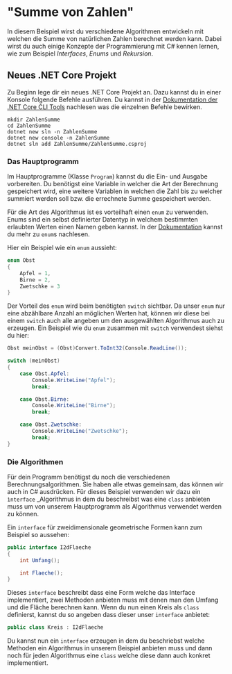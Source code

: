 # "Summe von Zahlen"

In diesem Beispiel wirst du verschiedene Algorithmen entwickeln mit welchen die Summe von natürlichen Zahlen berechnet werden kann. Dabei wirst du auch einige Konzepte der Programmierung mit C# kennen lernen, wie zum Beispiel _Interfaces_, _Enums_ und _Rekursion_.

## Neues .NET Core Projekt
Zu Beginn lege dir ein neues .NET Core Projekt an. Dazu kannst du in einer Konsole folgende Befehle ausführen. Du kannst in der [Dokumentation der .NET Core CLI Tools][dotnet-cli-tools] nachlesen was die einzelnen Befehle bewirken.

```shell
mkdir ZahlenSumme
cd ZahlenSumme
dotnet new sln -n ZahlenSumme
dotnet new console -n ZahlenSumme
dotnet sln add ZahlenSumme/ZahlenSumme.csproj
```

### Das Hauptprogramm

Im Hauptprogramme (Klasse ```Program```) kannst du die Ein- und Ausgabe vorbereiten. Du benötigst eine Variable in welcher die Art der Berechnung gespeichert wird, eine weitere Variablen in welchen die Zahl bis zu welcher summiert werden soll bzw. die errechnete Summe gespeichert werden.

Für die Art des Algorithmus ist es vorteilhaft einen ```enum``` zu verwenden. Enums sind ein selbst definierter Datentyp in welchem bestimmten erlaubten Werten einen Namen geben kannst. In der [Dokumentation][dotnet-csharp-enum] kannst du mehr zu ```enum```s nachlesen.

Hier ein Beispiel wie ein ```enum``` aussieht:
```csharp
enum Obst
{
    Apfel = 1,
    Birne = 2,
    Zwetschke = 3
}
```

Der Vorteil des ```enum``` wird beim benötigten ```switch``` sichtbar. Da unser ```enum``` nur eine abzählbare Anzahl an möglichen Werten hat, können wir diese bei einem ```switch``` auch alle angeben um den ausgewählten Algorithmus auch zu erzeugen. Ein Beispiel wie du ```enum``` zusammen mit ```switch``` verwendest siehst du hier:


```csharp
Obst meinObst = (Obst)Convert.ToInt32(Console.ReadLine());

switch (meinObst)
{
    case Obst.Apfel:
        Console.WriteLine("Apfel");
        break;

    case Obst.Birne:
        Console.WriteLine("Birne");
        break;

    case Obst.Zwetschke:
        Console.WriteLine("Zwetschke");
        break;
}
```

### Die Algorithmen

Für dein Programm benötigst du noch die verschiedenen Berechnungsalgorithmen. Sie haben alle etwas gemeinsam, das können wir auch in C# ausdrücken. Für dieses Beispiel verwenden wir dazu ein ```ìnterface``` _Algorithmus  in dem du beschreibst was eine ```class``` anbieten muss um von unserem Hauptprogramm als Algorithmus verwendet werden zu können.

Ein ```interface``` für zweidimensionale geometrische Formen kann zum Beispiel so aussehen:

```csharp
public interface I2dFlaeche
{
    int Umfang();

    int Flaeche();
}
```

Dieses ```interface``` beschreibt dass eine Form welche das Interface implementiert, zwei Methoden anbieten muss mit denen man den Umfang und die Fläche berechnen kann. Wenn du nun einen Kreis als ```class``` definierst, kannst du so angeben dass dieser unser ```interface``` anbietet:

```csharp
public class Kreis : I2dFlaeche
```

Du kannst nun ein ```interface``` erzeugen in dem du beschriebst welche Methoden ein Algorithmus in unserem Beispiel anbieten muss und dann noch für jeden Algorithmus eine ```class``` welche diese dann auch konkret implementiert.

[dotnet-cli-tools]: https://docs.microsoft.com/en-us/dotnet/core/tools/?tabs=netcore2x
[dotnet-csharp-enum]: https://docs.microsoft.com/en-us/dotnet/csharp/language-reference/keywords/enum
[dotnet-csharp-interface]: https://docs.microsoft.com/en-us/dotnet/csharp/language-reference/keywords/interface